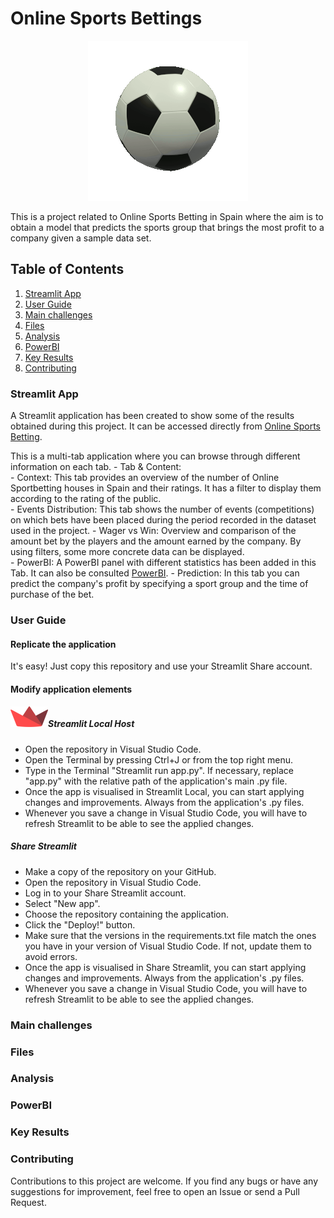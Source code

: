 # **Online Sports Bettings**

<p align="center">
  <img src="Images\soccer-9133_256.gif">
</p>

 This is a project related to Online Sports Betting in Spain where the aim is to obtain a model that predicts the sports group that brings the most profit to a company given a sample data set. 

 ## **Table of Contents**

 1. [Streamlit App](#Streamlit-App)
 2. [User Guide](User-Guide)
 3. [Main challenges](Main-challenges)
 4. [Files](Files)
 4. [Analysis](Analysis)
 5. [PowerBI](PowerBI)
 4. [Key Results](Key-Results)
 5. [Contributing](Contributing)


 ### **Streamlit App**

  A Streamlit application has been created to show some of the results obtained during this project. It can be accessed directly from [Online Sports Betting](https://online-sports-bettings-kbrepywzhd5mjvfpihsmsb.streamlit.app/).    
  
  This is a multi-tab application where you can browse through different information on each tab. 
    - Tab & Content:    
      - Context: This tab provides an overview of the number of Online Sportbetting houses in Spain and their ratings. It has a filter to display them according to the rating of the public.   
      - Events Distribution: This tab shows the number of events (competitions) on which bets have been placed during the period recorded in the dataset used in the project. 
      - Wager vs Win: Overview and comparison of the amount bet by the players and the amount earned by the company. By using filters, some more concrete data can be displayed.  
      - PowerBI: A PowerBI panel with different statistics has been added in this Tab. It can also be consulted [PowerBI](https://app.fabric.microsoft.com/view?r=eyJrIjoiZTIyMjcxNjktZGExMS00MDljLWJmMjYtYzFiZDMzMmZhMDZiIiwidCI6IjhhZWJkZGI2LTM0MTgtNDNhMS1hMjU1LWI5NjQxODZlY2M2NCIsImMiOjl9&pageName=ReportSection). 
      - Prediction: In this tab you can predict the company's profit by specifying a sport group and the time of purchase of the bet.   

 ### **User Guide**
  #### Replicate the application  

  It's easy! Just copy this repository and use your Streamlit Share account.  
 
  #### Modify application elements 

  ##### ![alt text](streamlit-1.png)Streamlit Local Host  
  - Open the repository in Visual Studio Code.  
  - Open the Terminal by pressing Ctrl+J or from the top right menu.  
  - Type in the Terminal "Streamlit run app.py". If necessary, replace "app.py" with the relative path of the application's main .py file.  
  - Once the app is visualised in Streamlit Local, you can start applying changes and improvements. Always from the application's .py files.  
  - Whenever you save a change in Visual Studio Code, you will have to refresh Streamlit to be able to see the applied changes. 

  ##### Share Streamlit 

  - Make a copy of the repository on your GitHub. 
  - Open the repository in Visual Studio Code.  
  - Log in to your Share Streamlit account. 
  - Select "New app". 
  - Choose the repository containing the application. 
  - Click the "Deploy!" button. 
  - Make sure that the versions in the requirements.txt file match the ones you have in your version of Visual Studio Code. If not, update them to avoid errors.  
  - Once the app is visualised in Share Streamlit, you can start applying changes and improvements. Always from the application's .py files.  
  - Whenever you save a change in Visual Studio Code, you will have to refresh Streamlit to be able to see the applied changes. 

 ### **Main challenges**

 ### Files

  []()
  []()


 ### Analysis

 ### PowerBI

 ### Key Results

 ### **Contributing**

  Contributions to this project are welcome. If you find any bugs or have any suggestions for improvement, feel free to open an Issue or send a Pull Request.


